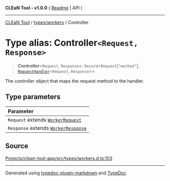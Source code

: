 **CLEaN Tool - v1.0.0** ( [Readme](../../../README.md) \| API )

***

[CLEaN Tool](../../../modules.md) / [types/workers](../README.md) / Controller

# Type alias: Controller`<Request, Response>`

> **Controller**\<`Request`, `Response`\>: `Record`\<`Request`\[`"method"`\], [`RequestHandler`](RequestHandler.md)\<`Request`, `Response`\>\>

The controller object that maps the request method to the handler.

## Type parameters

| Parameter |
| :------ |
| `Request` extends [`WorkerRequest`](WorkerRequest.md) |
| `Response` extends [`WorkerResponse`](WorkerResponse.md) |

## Source

[Projects/clean-tool-app/src/types/workers.d.ts:103](https://github.com/yuckyh/clean-tool-app/)

***

Generated using [typedoc-plugin-markdown](https://www.npmjs.com/package/typedoc-plugin-markdown) and [TypeDoc](https://typedoc.org/)
